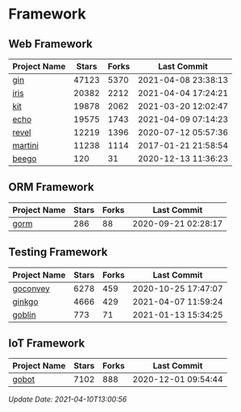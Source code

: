 # Framework

## Web Framework
| Project Name | Stars | Forks | Last Commit |
| ------------ | ----- | ----- | ----------- |
| [gin](https://github.com/gin-gonic/gin) | 47123 | 5370 | 2021-04-08 23:38:13 |
| [iris](https://github.com/kataras/iris) | 20382 | 2212 | 2021-04-04 17:24:21 |
| [kit](https://github.com/go-kit/kit) | 19878 | 2062 | 2021-03-20 12:02:47 |
| [echo](https://github.com/labstack/echo) | 19575 | 1743 | 2021-04-09 07:14:23 |
| [revel](https://github.com/revel/revel) | 12219 | 1396 | 2020-07-12 05:57:36 |
| [martini](https://github.com/go-martini/martini) | 11238 | 1114 | 2017-01-21 21:58:54 |
| [beego](https://github.com/astaxie/beego) | 120 | 31 | 2020-12-13 11:36:23 |

## ORM Framework
| Project Name | Stars | Forks | Last Commit |
| ------------ | ----- | ----- | ----------- |
| [gorm](https://github.com/jinzhu/gorm) | 286 | 88 | 2020-09-21 02:28:17 |

## Testing Framework
| Project Name | Stars | Forks | Last Commit |
| ------------ | ----- | ----- | ----------- |
| [goconvey](https://github.com/smartystreets/goconvey) | 6278 | 459 | 2020-10-25 17:47:07 |
| [ginkgo](https://github.com/onsi/ginkgo) | 4666 | 429 | 2021-04-07 11:59:24 |
| [goblin](https://github.com/franela/goblin) | 773 | 71 | 2021-01-13 15:34:25 |

## IoT Framework
| Project Name | Stars | Forks | Last Commit |
| ------------ | ----- | ----- | ----------- |
| [gobot](https://github.com/hybridgroup/gobot) | 7102 | 888 | 2020-12-01 09:54:44 |

*Update Date: 2021-04-10T13:00:56*